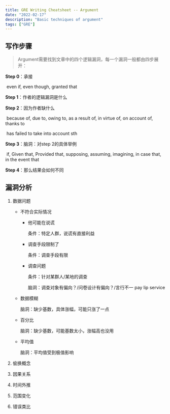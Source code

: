 ```yaml
---
title: GRE Writing Cheatsheet -- Argument
date: "2022-02-17"
description: "Basic techniques of argument"
tags: ["GRE"]
---
```




## 写作步骤	

> Argument需要找到文章中的四个逻辑漏洞，每一个漏洞一般都由四步展开：

**Step 0**：承接

​		even if, even though, granted that

**Step 1**：作者的逻辑漏洞是什么

**Step 2**：因为作者缺什么

​		because of, due to, owing to, as a result of, in virtue of, on account of, thanks to

​		has failed to take into account sth

**Step 3**：脑洞：对step 2的具体举例

​		if, Given that, Provided that, supposing, assuming, imagining, in case that, in the event that

**Step 4**：那么结果会如何不同



## 漏洞分析

1. 数据问题

   - 不符合实际情况 	

     - 他可能在说谎

       条件：特定人群，说谎有直接利益

     - 调查手段限制了

       条件：调查手段有限

     - 调查问题

       条件：针对某群人/某地的调查

       脑洞：调查对象有偏向？/问卷设计有偏向？/言行不一 pay lip service	

   - 数据模糊

     脑洞：缺少基数，具体涨幅，可能只涨了一点

   - 百分比

     脑洞：缺少基数，可能基数太小，涨幅高也没用

   - 平均值

     脑洞：平均值受到极值影响

2. 偷换概念
3. 因果关系
4. 时间外推
5. 范围变化
6. 错误类比

